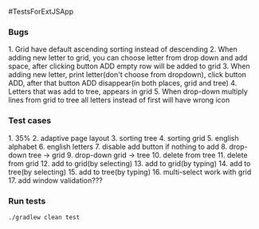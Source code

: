 #TestsForExtJSApp

<h3>Bugs</h3>
1. Grid have default ascending sorting instead of descending
2. When adding new letter to grid, you can choose letter from drop down and add space, after clicking button ADD empty row will be added to grid
3. When adding new letter, print letter(don't choose from dropdown),  click button ADD, after that button ADD disappear(in both places, grid and tree)
4. Letters that was add to tree, appears in grid
5. When drop-down multiply lines from grid to tree all letters instead of first will have wrong icon

<h3>Test cases</h3>
1. 35%
2. adaptive page layout
3. sorting tree
4. sorting grid
5. english alphabet
6. english letters
7. disable add button if nothing to add
8. drop-down tree -> grid
9. drop-down grid -> tree
10. delete from tree
11. delete from grid
12. add to grid(by selecting)
13. add to grid(by typing)
14. add to tree(by selecting)
15. add to tree(by typing)
16. multi-select work with grid
17. add window validation???

<h3>Run tests</h3>
<code>./gradlew clean test</code>